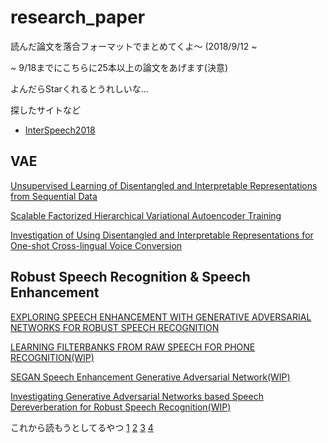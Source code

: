 # research_paper
読んだ論文を落合フォーマットでまとめてくよ〜 (2018/9/12 ~ 

~ 9/18までにこちらに25本以上の論文をあげます(決意)

よんだらStarくれるとうれしいな...

探したサイトなど
- [InterSpeech2018](https://www.isca-speech.org/archive/Interspeech_2018/)

## VAE
[Unsupervised Learning of Disentangled and Interpretable Representations from Sequential Data](https://github.com/supikiti/research_paper/blob/master/Unsupervised_Learning_of_Disentangled_and_Interpretable_Representations_from_Sequential_Data.md)

[Scalable Factorized Hierarchical Variational Autoencoder Training](https://github.com/supikiti/research_paper/blob/master/Scalable_Factorized_Hierarchical_Variational_Autoencoder_Training.md)

[
Investigation of Using Disentangled and Interpretable Representations for One-shot Cross-lingual Voice Conversion](https://github.com/supikiti/research_paper/blob/master/Investigation_of_using_disentangled_and_interpretable_representations_for_one-shot_cross-lingual_voice_conversion.md)

## Robust Speech Recognition & Speech Enhancement
[EXPLORING SPEECH ENHANCEMENT WITH GENERATIVE ADVERSARIAL NETWORKS FOR ROBUST SPEECH RECOGNITION](https://github.com/supikiti/research_paper/blob/master/EXPLORING_SPEECH_ENHANCEMENT_WITH_GENERATIVE_ADVERSARIAL_NETWORKS_FOR_ROBUST_SPEECH_RECOGNITION.md)

[LEARNING FILTERBANKS FROM RAW SPEECH FOR PHONE RECOGNITION(WIP)](https://github.com/supikiti/research_paper/edit/master/LEARNING_FILTERBANKS_FROM_RAW_SPEECH_FOR_PHONE_RECOGNITION.md)

[SEGAN Speech Enhancement Generative Adversarial Network(WIP)](https://github.com/supikiti/research_paper/blob/master/SEGAN_Speech_Enhancement_Generative_Adversarial_Network.md)

[Investigating Generative Adversarial Networks based Speech Dereverberation for Robust Speech Recognition(WIP)](https://github.com/supikiti/research_paper/blob/master/Investigating_Generative_Adversarial_Networks_based_Speech_Dereverberation_for_Robust_Speech_Recognition.md)

これから読もうとしてるやつ
[1](https://www.isca-speech.org/archive/Interspeech_2018/pdfs/1294.pdf)
[2](https://www.isca-speech.org/archive/Interspeech_2018/pdfs/1405.pdf)
[3](https://www.isca-speech.org/archive/Interspeech_2018/pdfs/1223.pdf)
[4](https://www.isca-speech.org/archive/Interspeech_2018/pdfs/1097.pdf)
